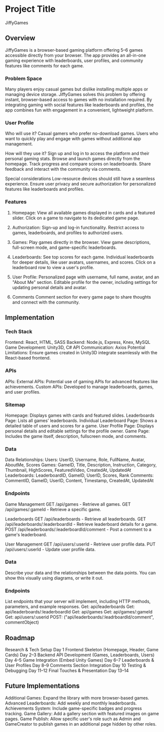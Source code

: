 # Project Title

JiffyGames

## Overview

JiffyGames is a browser-based gaming platform offering 5–6 games accessible directly from your browser. The app provides an all-in-one gaming experience with leaderboards, user profiles, and community features like comments for each game.

### Problem Space

Many players enjoy casual games but dislike installing multiple apps or managing device storage. JiffyGames solves this problem by offering instant, browser-based access to games with no installation required. By integrating gaming with social features like leaderboards and profiles, the app combines fun with engagement in a convenient, lightweight platform.

### User Profile

Who will use it?
Casual gamers who prefer no-download games.
Users who want to quickly play and engage with games without additional app management.

How will they use it?
Sign up and log in to access the platform and their personal gaming stats.
Browse and launch games directly from the homepage.
Track progress and compare scores on leaderboards.
Share feedback and interact with the community via comments.

Special considerations
Low-resource devices should still have a seamless experience.
Ensure user privacy and secure authorization for personalized features like leaderboards and profiles.

### Features

1. Homepage:
   View all available games displayed in cards and a featured slider.
   Click on a game to navigate to its dedicated game page.

2. Authorization:
   Sign-up and log-in functionality.
   Restrict access to games, leaderboards, and profiles to authorized users.

3. Games:
   Play games directly in the browser.
   View game descriptions, full-screen mode, and game-specific leaderboards.

4. Leaderboards:
   See top scores for each game.
   Individual leaderboards for deeper details, like user avatars, usernames, and scores.
   Click on a leaderboard row to view a user's profile.

5. User Profile:
   Personalized page with username, full name, avatar, and an "About Me" section.
   Editable profile for the owner, including settings for updating personal details and avatar.

6. Comments
   Comment section for every game page to share thoughts and connect with the community.

## Implementation

### Tech Stack

Frontend: React, HTML, SASS
Backend: Node.js, Express, Knex, MySQL
Game Development: Unity3D, C#
API Communication: Axios
Potential Limitations: Ensure games created in Unity3D integrate seamlessly with the React-based frontend.

### APIs

APIs: External APIs: Potential use of gaming APIs for advanced features like achievements.
Custom APIs: Developed to manage leaderboards, games, and user profiles.

### Sitemap

Homepage: Displays games with cards and featured slides.
Leaderboards Page: Lists all games' leaderboards.
Individual Leaderboard Page: Shows a detailed table of users and scores for a game.
User Profile Page: Displays personal details and editable settings for the profile owner.
Game Page: Includes the game itself, description, fullscreen mode, and comments.

### Data

Data Relationships:
Users: UserID, Username, Role, FullName, Avatar, AboutMe, Scores
Games: GameID, Title, Description, Instruction, Category, Thumbnail, HighScores, FeaturedVideo, CreatedAt, UpdatedAt
Leaderboards: LeaderboardID, GameID, UserID, Scores, Rank
Comments: CommentID, GameID, UserID, Content, Timestamp, CreatedAt, UpdatedAt

### Endpoints

Game Management
GET /api/games - Retrieve all games.
GET /api/games/:gameId - Retrieve a specific game.

Leaderboards
GET /api/leaderboards - Retrieve all leaderboards.
GET /api/leaderboards/:leaderboardId - Retrieve leaderboard details for a game.
POST /api/leaderboards/:leaderboardId/comment - Post a comment to a game's leaderboard.

User Management
GET /api/users/:userId - Retrieve user profile data.
PUT /api/users/:userId - Update user profile data.

### Data

Describe your data and the relationships between the data points. You can show this visually using diagrams, or write it out.

### Endpoints

List endpoints that your server will implement, including HTTP methods, parameters, and example responses.
Get: api/leaderboards
Get: api/leaderboards/:leaderboardId
Get: api/games
Get: api/games/:gameId
Get: api/users/:userid
POST: ("api/leaderboards/:leadrboardId/comment", commentObject)

## Roadmap

Research & Tech Setup Day 1
Frontend Skeleton (Homepage, Header, Game Cards) Day 2–3
Backend API Development (Games, Leaderboards, Users) Day 4–5
Game Integration (Embed Unity Games) Day 6–7
Leaderboards & User Profiles Day 8–9
Comments Section Integration Day 10
Testing & Debugging Day 11–12
Final Touches & Presentation Day 13–14

## Future Implementations

Additional Games: Expand the library with more browser-based games.
Advanced Leaderboards: Add weekly and monthly leaderboards.
Achievements System: Include game-specific badges and progress tracking.
Game Gallery: Add a gallery section with featured images on game pages.
Game Publish: Allow specific user's role such as Admin and GameCreator to publish games in an additional page hidden by other roles.

